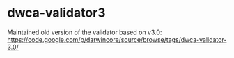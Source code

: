 dwca-validator3
===============

Maintained old version of the validator based on v3.0: https://code.google.com/p/darwincore/source/browse/tags/dwca-validator-3.0/
